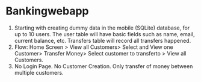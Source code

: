# Bankingwebapp
1. Starting with creating dummy data in the mobile (SQLite) database, for up to 10 users. The user table will have basic fields such as name, email, current balance, etc. Transfers table will record all transfers happened.
2. Flow: Home Screen > View all Customers> Select and View one Customer> Transfer Money> Select customer to transferto > View all Customers.
3. No Login Page. No Customer Creation. Only transfer of money between multiple customers.

